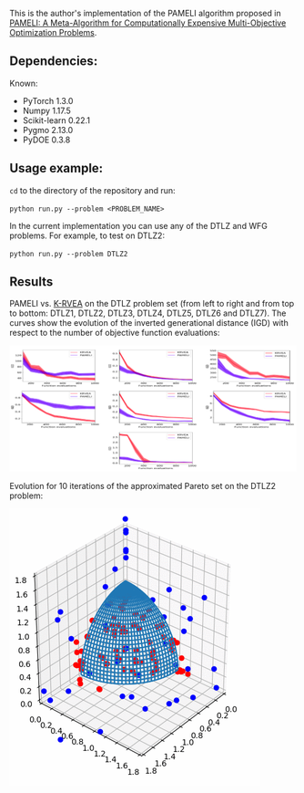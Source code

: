 This is the author's implementation of the PAMELI algorithm proposed in [PAMELI: A Meta-Algorithm for Computationally Expensive Multi-Objective Optimization Problems](https://arxiv.org/abs/1707.06600).

## Dependencies:

Known:

* PyTorch 1.3.0
* Numpy 1.17.5
* Scikit-learn 0.22.1
* Pygmo 2.13.0
* PyDOE 0.3.8

## Usage example:

`cd` to the directory of the repository and run:

`python run.py --problem <PROBLEM_NAME>`

In the current implementation you can use any of the DTLZ and WFG problems. For example, to test on DTLZ2:

`python run.py --problem DTLZ2`

## Results
PAMELI vs. [K-RVEA](https://ieeexplore.ieee.org/document/7723883) on the DTLZ problem set (from left to right and from top to bottom: DTLZ1, DTLZ2, DTLZ3, DTLZ4, DTLZ5, DTLZ6 and DTLZ7). The curves show the evolution of the inverted generational distance (IGD) with respect to the number of objective function evaluations: 

![](PAMELIvsKRVEA.png)

Evolution for 10 iterations of the approximated Pareto set on the DTLZ2 problem:

![](dtlz2.gif)
